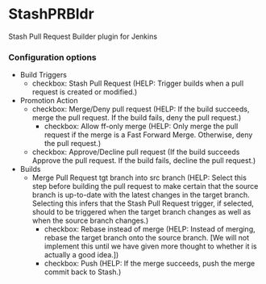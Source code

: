 StashPRBldr
===========

Stash Pull Request Builder plugin for Jenkins

### Configuration options

* Build Triggers
   * checkbox: Stash Pull Request (HELP: Trigger builds when a pull request is created or modified.)
* Promotion Action
   * checkbox: Merge/Deny pull request (HELP: If the build succeeds, merge the pull request.  If the build fails, deny the pull request.) 
      * checkbox: Allow ff-only merge (HELP: Only merge the pull request if the merge is a Fast Forward Merge.  Otherwise, deny the pull request.)
   * checkbox: Approve/Decline pull request (If the build succeeds Approve the pull request.  If the build fails, decline the pull request.)
* Builds
   * Merge Pull Request tgt branch into src branch (HELP: Select this step before building the pull request to make certain that the source branch is up-to-date with the latest changes in the target branch. Selecting this infers that the Stash Pull Request trigger, if selected, should to be triggered when the target branch changes as well as when the source branch changes.)
      * checkbox: Rebase instead of merge (HELP: Instead of merging, rebase the target branch onto the source branch. [We will not implement this until we have given more thought to whether it is actually a good idea.])
      * checkbox: Push (HELP: If the merge succeeds, push the merge commit back to Stash.)
